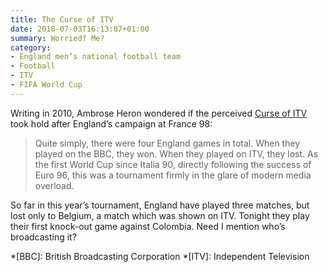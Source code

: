 ```yaml
---
title: The Curse of ITV
date: 2018-07-03T16:13:07+01:00
summary: Worried? Me?
category:
- England men’s national football team
- Football
- ITV
- FIFA World Cup
---
```

Writing in 2010, Ambrose Heron wondered if the perceived [Curse of ITV][1] took hold after England’s campaign at France 98:

> Quite simply, there were four England games in total. When they played on the BBC, they won. When they played on ITV, they lost. As the first World Cup since Italia 90, directly following the success of Euro 96, this was a tournament firmly in the glare of modern media overload.

So far in this year’s tournament, England have played three matches, but lost only to Belgium, a match which was shown on ITV. Tonight they play their first knock-out game against Colombia. Need I mention who’s broadcasting it?

[1]: http://www.filmdetail.com/2010/06/21/the-curse-of-itv-england-world-cup

*[BBC]: British Broadcasting Corporation
*[ITV]: Independent Television
